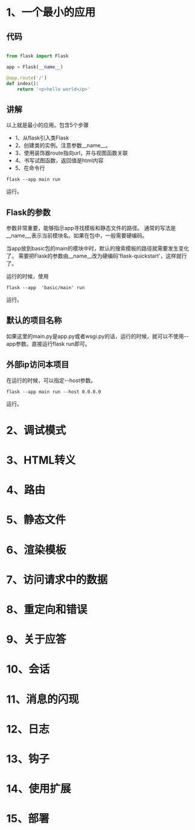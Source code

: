 # 1、一个最小的应用

## 代码
```python

from flask import Flask

app = Flask(__name__)

@app.route('/')
def index():
    return '<p>hello world</p>'

```

## 讲解
以上就是最小的应用。包含5个步骤
- 1、从flask引入类Flask
- 2、创建类的实例。注意参数__name__。
- 3、使用装饰器route指向url，并与视图函数关联
- 4、书写试图函数，返回值是html内容
- 5、在命令行
```shell  
flask --app main run
```
运行。

## Flask的参数
参数非常重要，能够指示app寻找模板和静态文件的路径。
通常的写法是__name__,表示当前模块名。如果在包中，一般需要硬编码。

当app放到basic包的main的模块中时，默认的搜索模板的路径就需要发生变化了。
需要把Flask的参数由__name__改为硬编码'flask-quickstart'，这样就行了。

运行的时候，使用
```shell
flask --app  'basic/main' run
```
运行。

## 默认的项目名称
如果这里的main.py是app.py或者wsgi.py的话，运行的时候，就可以不使用--app参数。直接运行flask run即可。

## 外部ip访问本项目
在运行的时候，可以指定--host参数。
```shell
flask --app main run --host 0.0.0.0
```
运行。

# 2、调试模式
# 3、HTML转义
# 4、路由
# 5、静态文件
# 6、渲染模板
# 7、访问请求中的数据
# 8、重定向和错误
# 9、关于应答
# 10、会话
# 11、消息的闪现
# 12、日志
# 13、钩子
# 14、使用扩展
# 15、部署